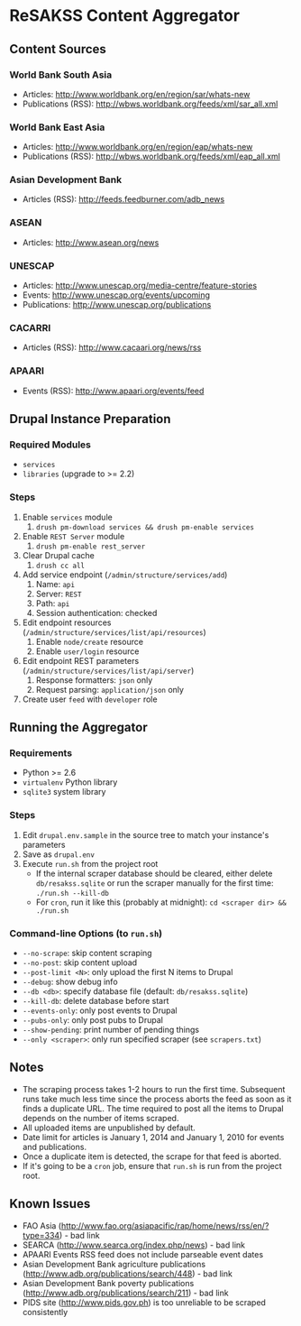 ReSAKSS Content Aggregator
==========================

Content Sources
---------------------
### World Bank South Asia
* Articles: <http://www.worldbank.org/en/region/sar/whats-new>
* Publications (RSS): <http://wbws.worldbank.org/feeds/xml/sar_all.xml>

### World Bank East Asia
* Articles: <http://www.worldbank.org/en/region/eap/whats-new>
* Publications (RSS): <http://wbws.worldbank.org/feeds/xml/eap_all.xml>

### Asian Development Bank
* Articles (RSS): <http://feeds.feedburner.com/adb_news>

### ASEAN
* Articles: <http://www.asean.org/news>

### UNESCAP
* Articles: <http://www.unescap.org/media-centre/feature-stories>
* Events: <http://www.unescap.org/events/upcoming>
* Publications: <http://www.unescap.org/publications>

### CACARRI
* Articles (RSS): <http://www.cacaari.org/news/rss>

### APAARI
* Events (RSS): <http://www.apaari.org/events/feed>

Drupal Instance Preparation
---------------------------

### Required Modules
* `services` 
* `libraries` (upgrade to >= 2.2)

### Steps
1. Enable `services` module
    1. `drush pm-download services && drush pm-enable services`
2. Enable `REST Server` module
    1. `drush pm-enable rest_server`
2. Clear Drupal cache
    1. `drush cc all`
3. Add service endpoint (`/admin/structure/services/add`)
    1. Name: `api`
    2. Server: `REST`
    3. Path: `api`
    4. Session authentication: checked
4. Edit endpoint resources (`/admin/structure/services/list/api/resources`)
    1. Enable `node/create` resource
    2. Enable `user/login` resource
5. Edit endpoint REST parameters (`/admin/structure/services/list/api/server`)
    1. Response formatters: `json` only
    2. Request parsing: `application/json` only
6. Create user `feed` with `developer` role

Running the Aggregator
----------------------

### Requirements
* Python >= 2.6
* `virtualenv` Python library
* `sqlite3` system library

### Steps  
1. Edit `drupal.env.sample` in the source tree to match your instance's parameters
2. Save as `drupal.env`
3. Execute `run.sh` from the project root
    * If the internal scraper database should be cleared, either delete `db/resakss.sqlite` or run the scraper manually for the first time: `./run.sh --kill-db`
    * For `cron`, run it like this (probably at midnight): `cd <scraper dir> && ./run.sh`

### Command-line Options (to `run.sh`)
* `--no-scrape`: skip content scraping
* `--no-post`: skip content upload
* `--post-limit <N>`: only upload the first N items to Drupal
* `--debug`: show debug info
* `--db <db>`: specify database file (default: `db/resakss.sqlite`)
* `--kill-db`: delete database before start
* `--events-only`: only post events to Drupal
* `--pubs-only`: only post pubs to Drupal
* `--show-pending`: print number of pending things
* `--only <scraper>`: only run specified scraper (see `scrapers.txt`)

Notes
-----  
* The scraping process takes 1-2 hours to run the first time. Subsequent runs take much less time since the process aborts the feed as soon as it finds a duplicate URL. The time required to post all the items to Drupal depends on the number of items scraped.
* All uploaded items are unpublished by default.
* Date limit for articles is January 1, 2014 and January 1, 2010 for events and publications.
* Once a duplicate item is detected, the scrape for that feed is aborted.
* If it's going to be a `cron` job, ensure that `run.sh` is run from the project root.

Known Issues
----
* FAO Asia (<http://www.fao.org/asiapacific/rap/home/news/rss/en/?type=334>) - bad link
* SEARCA (<http://www.searca.org/index.php/news>) - bad link
* APAARI Events RSS feed does not include parseable event dates
* Asian Development Bank agriculture publications (<http://www.adb.org/publications/search/448>) - bad link
* Asian Development Bank poverty publications (<http://www.adb.org/publications/search/211>) - bad link
* PIDS site (<http://www.pids.gov.ph>) is too unreliable to be scraped consistently
